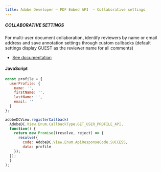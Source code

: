 ```yaml
---
title: Adobe Developer — PDF Embed API  — Collaborative settings
---
```


<TextBlock slots="heading, text, buttons"  theme="dark" className='bgBlue code-block-button-padding'/>

##### COLLABORATIVE SETTINGS



For multi-user document collaboration, identify reviewers by name or email address and save annotation settings through custom callbacks (default settings display GUEST as the reviewer name for all comments)




- [See documentation](/document-services/docs/overview/pdf-extract-api/)

<CodeBlock slots="heading, code" repeat="1" languages="JSON, CURL, JSON" />

#### JavaScript


```js
const profile = {
  userProfile: {
    name: '',
    firstName: '',
    lastName: '',
    email: ''
  }
};

adobeDCView.registerCallback(
  AdobeDC.View.Enum.CallbackType.GET_USER_PROFILE_API,
  function() {
    return new Promise((resolve, reject) => {
      resolve({
        code: AdobeDC.View.Enum.ApiResponseCode.SUCCESS,
        data: profile
    });
  });
  }
);
```

<!-- <TextBlock slots="buttons"  theme="dark" className='bgBlue'/>

- [Get free cretentials](/src/pages/gettingstarted.md) -->